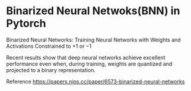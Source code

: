 # Binarized Neural Netwoks(BNN) in Pytorch

Binarized Neural Networks: Training Neural Networks with Weights and Activations Constrained to +1 or −1

Recent results show that deep neural networks achieve excellent performance even when, during training, weights are quantized and projected to a binary representation. 

Reference https://papers.nips.cc/paper/6573-binarized-neural-networks
